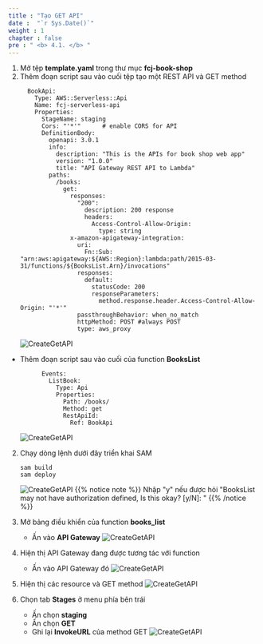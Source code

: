 ```yaml
---
title : "Tạo GET API"
date :  "`r Sys.Date()`" 
weight : 1
chapter : false
pre : " <b> 4.1. </b> "
---
```

1. Mở tệp **template.yaml** trong thư mục **fcj-book-shop**
2. Thêm đoạn script sau vào cuối tệp tạo một REST API và GET method
    ```
      BookApi:
        Type: AWS::Serverless::Api
        Name: fcj-serverless-api
        Properties:
          StageName: staging
          Cors: "'*'"      # enable CORS for API
          DefinitionBody:
            openapi: 3.0.1
            info:
              description: "This is the APIs for book shop web app"
              version: "1.0.0"
              title: "API Gateway REST API to Lambda"
            paths:
              /books:
                get:
                  responses:
                    "200":
                      description: 200 response
                      headers:
                        Access-Control-Allow-Origin:
                          type: string
                  x-amazon-apigateway-integration:
                    uri:
                      Fn::Sub: "arn:aws:apigateway:${AWS::Region}:lambda:path/2015-03-31/functions/${BooksList.Arn}/invocations"
                    responses:
                      default:
                        statusCode: 200
                        responseParameters:
                          method.response.header.Access-Control-Allow-Origin: "'*'"
                    passthroughBehavior: when_no_match
                    httpMethod: POST #always POST
                    type: aws_proxy
    ```
    ![CreateGetAPI](/images/1/53.png?width=90pc)

  - Thêm đoạn script sau vào cuối của function **BooksList** 
    ```
          Events:
            ListBook:
              Type: Api
              Properties:
                Path: /books/
                Method: get
                RestApiId:
                  Ref: BookApi
    ```
    ![CreateGetAPI](/images/1/54.png?width=90pc)

2. Chạy dòng lệnh dưới đây triển khai SAM
    ```
    sam build
    sam deploy
    ```
    ![CreateGetAPI](/images/1/55.png?width=90pc)
{{% notice note %}}
Nhập "y" nếu được hỏi "BooksList may not have authorization defined, Is this okay? [y/N]: "
{{% /notice %}}


3. Mở bảng điều khiển của function **books_list**
    - Ấn vào **API Gateway**
    ![CreateGetAPI](/images/1/56.png?width=90pc)

4. Hiện thị API Gateway đang được tương tác với function
    - Ấn vào API Gateway đó
    ![CreateGetAPI](/images/1/57.png?width=90pc)

5. Hiện thị các resource và GET method
    ![CreateGetAPI](/images/1/58.png?width=90pc)

6. Chọn tab **Stages** ở menu phía bên trái
    - Ấn chọn **staging**
    - Ấn chọn **GET**
    - Ghi lại **InvokeURL** của method GET
![CreateGetAPI](/images/1/59.png?width=90pc)






